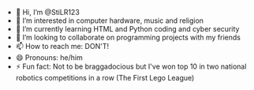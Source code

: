 - 👋 Hi, I’m @StiLR123
- 👀 I’m interested in computer hardware, music and religion
- 🌱 I’m currently learning HTML and Python coding and cyber security
- 💞️ I’m looking to collaborate on programming projects with my friends
- 📫 How to reach me: DON'T!
- 😄 Pronouns: he/him
- ⚡ Fun fact: Not to be braggadocious but I've won top 10 in two national robotics competitions in a row (The First Lego League)

<!---
StiLR123/StiLR123 is a ✨ special ✨ repository because its `README.md` (this file) appears on your GitHub profile.
You can click the Preview link to take a look at your changes.
--->
